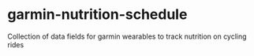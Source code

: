 # garmin-nutrition-schedule
Collection of data fields for garmin wearables to track nutrition on cycling rides
